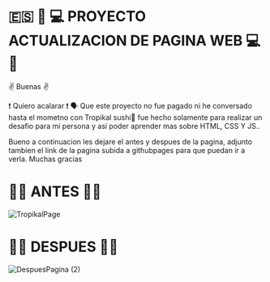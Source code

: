 # :es: :art: :computer:  PROYECTO ACTUALIZACION DE PAGINA WEB :computer: :art:

:v: Buenas :v: 

:exclamation: Quiero acalarar :exclamation: 🗣️ Que este proyecto no fue pagado ni he conversado hasta el mometno con Tropikal sushi🤑 fue hecho solamente para realizar un desafio para mi persona y asi poder aprender mas sobre HTML, CSS Y JS..



Bueno a continuacion les dejare el antes y despues de la pagina, adjunto tambien el link de la pagina subida a githubpages para que puedan ir a verla. 
Muchas gracias


# :hammer::wrench: ANTES :hammer::wrench:

![TropikalPage](https://user-images.githubusercontent.com/86986135/126057622-e774e9ac-da8f-4f0a-97b8-23980bbf265c.png)

# :hammer::wrench: DESPUES :hammer::wrench:

![DespuesPagina (2)](https://user-images.githubusercontent.com/86986135/126057758-1138effa-85c6-4cc2-9682-d2ec46ffbf06.png)

